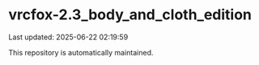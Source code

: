 # vrcfox-2.3_body_and_cloth_edition

Last updated: 2025-06-22 02:19:59

This repository is automatically maintained.
